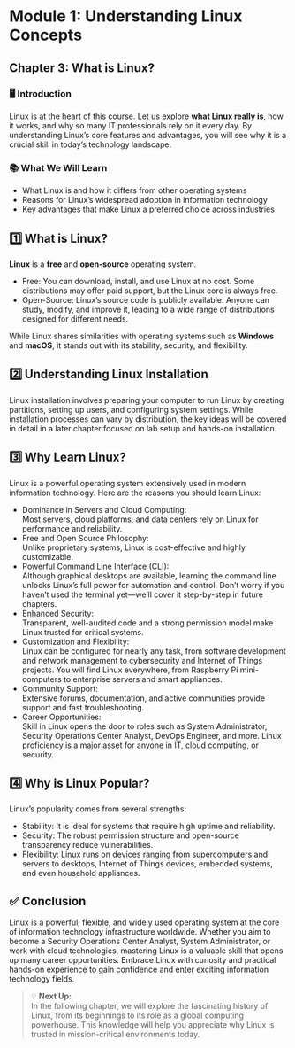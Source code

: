 # Module 1: Understanding Linux Concepts

## Chapter 3: What is Linux?

### 🖥️ Introduction

Linux is at the heart of this course. Let us explore **what Linux really is**, how it works, and why so many IT professionals rely on it every day. By understanding Linux’s core features and advantages, you will see why it is a crucial skill in today’s technology landscape.

### 📚 What We Will Learn

- What Linux is and how it differs from other operating systems  
- Reasons for Linux’s widespread adoption in information technology  
- Key advantages that make Linux a preferred choice across industries

## 1️⃣ What is Linux?

**Linux** is a **free** and **open-source** operating system.

- Free: You can download, install, and use Linux at no cost. Some distributions may offer paid support, but the Linux core is always free.  
- Open-Source: Linux’s source code is publicly available. Anyone can study, modify, and improve it, leading to a wide range of distributions designed for different needs.

While Linux shares similarities with operating systems such as **Windows** and **macOS**, it stands out with its stability, security, and flexibility.

## 2️⃣ Understanding Linux Installation

Linux installation involves preparing your computer to run Linux by creating partitions, setting up users, and configuring system settings. While installation processes can vary by distribution, the key ideas will be covered in detail in a later chapter focused on lab setup and hands-on installation.

## 3️⃣ Why Learn Linux?

Linux is a powerful operating system extensively used in modern information technology. Here are the reasons you should learn Linux:

- Dominance in Servers and Cloud Computing:  
  Most servers, cloud platforms, and data centers rely on Linux for performance and reliability.  
- Free and Open Source Philosophy:  
  Unlike proprietary systems, Linux is cost-effective and highly customizable.  
- Powerful Command Line Interface (CLI):  
  Although graphical desktops are available, learning the command line unlocks Linux’s full power for automation and control. Don’t worry if you haven’t used the terminal yet—we’ll cover it step-by-step in future chapters.  
- Enhanced Security:  
  Transparent, well-audited code and a strong permission model make Linux trusted for critical systems.  
- Customization and Flexibility:  
  Linux can be configured for nearly any task, from software development and network management to cybersecurity and Internet of Things projects. You will find Linux everywhere, from Raspberry Pi mini-computers to enterprise servers and smart appliances.  
- Community Support:  
  Extensive forums, documentation, and active communities provide support and fast troubleshooting.  
- Career Opportunities:  
  Skill in Linux opens the door to roles such as System Administrator, Security Operations Center Analyst, DevOps Engineer, and more. Linux proficiency is a major asset for anyone in IT, cloud computing, or security.

## 4️⃣ Why is Linux Popular?

Linux’s popularity comes from several strengths:

- Stability: It is ideal for systems that require high uptime and reliability.  
- Security: The robust permission structure and open-source transparency reduce vulnerabilities.  
- Flexibility: Linux runs on devices ranging from supercomputers and servers to desktops, Internet of Things devices, embedded systems, and even household appliances.

## ✅ Conclusion

Linux is a powerful, flexible, and widely used operating system at the core of information technology infrastructure worldwide. Whether you aim to become a Security Operations Center Analyst, System Administrator, or work with cloud technologies, mastering Linux is a valuable skill that opens up many career opportunities. Embrace Linux with curiosity and practical hands-on experience to gain confidence and enter exciting information technology fields.

> 💡 **Next Up:**  
> In the following chapter, we will explore the fascinating history of Linux, from its beginnings to its role as a global computing powerhouse. This knowledge will help you appreciate why Linux is trusted in mission-critical environments today.
